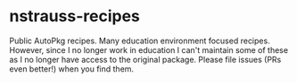 # nstrauss-recipes
Public AutoPkg recipes. Many education environment focused recipes. However, since I no longer work in education I can't maintain some of these as I no longer have access to the original package. Please file issues (PRs even better!) when you find them.
